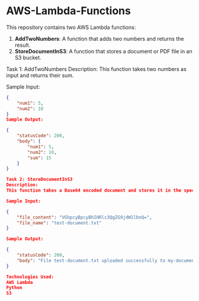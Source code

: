 # AWS-Lambda-Functions

This repository contains two AWS Lambda functions:
1. **AddTwoNumbers**: A function that adds two numbers and returns the result.
2. **StoreDocumentInS3**: A function that stores a document or PDF file in an S3 bucket.

Task 1: AddTwoNumbers
Description:
This function takes two numbers as input and returns their sum.

Sample Input:
```json
{
    "num1": 5,
    "num2": 10
}
Sample Output:

{
    "statusCode": 200,
    "body": {
        "num1": 5,
        "num2": 10,
        "sum": 15
    }
}

Task 2: StoreDocumentInS3
Description:
This function takes a Base64 encoded document and stores it in the specified S3 bucket.

Sample Input:

{
    "file_content": "VGhpcyBpcyBhIHRlc3QgZG9jdW1lbnQ=",
    "file_name": "test-document.txt"
}

Sample Output:

{
    "statusCode": 200,
    "body": "File test-document.txt uploaded successfully to my-document-storage!"
}

Technologies Used:
AWS Lambda
Python
S3

